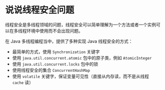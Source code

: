# 说说线程安全问题

线程安全是多线程领域的问题，线程安全可以简单理解为一个方法或者一个实例可以在多线程环境中使用而不会出现问题。

在 Java 多线程编程当中，提供了多种实现 Java 线程安全的方式：

- 最简单的方式，使用 `Synchronization` 关键字
- 使用 `java.util.concurrent.atomic` 包中的原子类，例如 `AtomicInteger`
- 使用 `java.util.concurrent.locks` 包中的锁
- 使用线程安全的集合 `ConcurrentHashMap`
- 使用 `volatile` 关键字，保证变量可见性（直接从内存读，而不是从线程 `cache` 读）